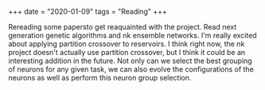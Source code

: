 +++
date = "2020-01-09"
tags = "Reading"
+++

Rereading some papersto get reaquainted with the project. Read next generation genetic algorithms and nk ensemble networks. I'm really excited about applying partition crossover to reservoirs. I think right now, the nk project doesn't actually use partition crossover, but I think it could be an interesting addition in the future. Not only can we select the best grouping of neurons for any given task, we can also evolve the configurations of the neurons as well as perform this neuron group selection.
